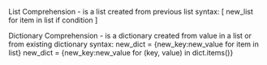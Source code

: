 List Comprehension - is a list created from previous list
syntax:
    [ new_list for item in list if condition ]
    
Dictionary Comprehension - is a dictionary created from value in a list or from existing dictionary
syntax:
    new_dict = {new_key:new_value for item in list}
    new_dict = {new_key:new_value for (key, value) in dict.items()}